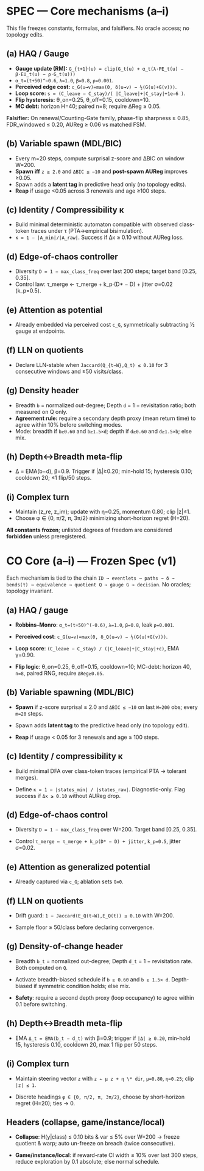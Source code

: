 # SPEC — Core mechanisms (a–i)

This file freezes constants, formulas, and falsifiers. No oracle access; no topology edits.

## (a) HAQ / Gauge

- **Gauge update (RM):** `G_{t+1}(u) = clip(G_t(u) + α_t(λ·PE_t(u) − β·EU_t(u) − ρ·G_t(u)))`
- `α_t=(t+50)^−0.6`, `λ=1.0`, `β=0.8`, `ρ=0.001`.
- **Perceived edge cost:** `c_G(u→v)=max(0, δ(u→v) − ½(G(u)+G(v)))`.
- **Loop score:** `s = (C_leave − C_stay)/( |C_leave|+|C_stay|+1e−6 )`.
- **Flip hysteresis:** θ_on=0.25, θ_off=0.15, cooldown=10.
- **MC debt:** horizon H=40; paired n=8; require ΔReg ≥ 0.05.

**Falsifier:** On renewal/Counting-Gate family, phase-flip sharpness ≥ 0.85, FDR_windowed ≤ 0.20, AUReg ≥ 0.06 vs matched FSM.

## (b) Variable spawn (MDL/BIC)

- Every m=20 steps, compute surprisal z-score and ΔBIC on window W=200.
- **Spawn iff** `z ≥ 2.0` and `ΔBIC ≤ −10` and **post-spawn AUReg** improves ≥0.05.
- Spawn adds a **latent tag** in predictive head only (no topology edits).
- **Reap** if usage <0.05 across 3 renewals and age ≥100 steps.

## (c) Identity / Compressibility κ

- Build minimal deterministic automaton compatible with observed class-token traces under τ (PTA→empirical bisimulation).
- `κ = 1 − |A_min|/|A_raw|`. Success if Δκ ≥ 0.10 without AUReg loss.

## (d) Edge-of-chaos controller

- Diversity `D = 1 − max_class_freq` over last 200 steps; target band [0.25, 0.35].
- Control law: τ_merge ← τ_merge + k_p·(D* − D) + jitter σ=0.02 (k_p=0.5).

## (e) Attention as potential

- Already embedded via perceived cost `c_G`, symmetrically subtracting ½ gauge at endpoints.

## (f) LLN on quotients

- Declare LLN-stable when `Jaccard(Q_{t−W},Q_t) ≤ 0.10` for 3 consecutive windows and ≥50 visits/class.

## (g) Density header

- Breadth `b` = normalized out-degree; Depth `d` = 1 − revisitation ratio; both measured on Q only.
- **Agreement rule:** require a secondary depth proxy (mean return time) to agree within 10% before switching modes.
- Mode: breadth if `b≥0.60` and `b≥1.5×d`; depth if `d≥0.60` and `d≥1.5×b`; else mix.

## (h) Depth↔Breadth meta-flip

- Δ = EMA(b−d), β=0.9. Trigger if |Δ|≥0.20; min-hold 15; hysteresis 0.10; cooldown 20; ≤1 flip/50 steps.

## (i) Complex turn

- Maintain (z_re, z_im); update with η=0.25, momentum 0.80; clip |z|≤1.
- Choose φ ∈ {0, π/2, π, 3π/2} minimizing short-horizon regret (H=20).

**All constants frozen**; unlisted degrees of freedom are considered **forbidden** unless preregistered.

# CO Core (a–i) — Frozen Spec (v1)

Each mechanism is tied to the chain `ID → eventlets → paths → δ → bends(τ) → equivalence → quotient Q → gauge G → decision`. No oracles; topology invariant.

## (a) HAQ / gauge

- **Robbins–Monro**: `α_t=(t+50)^(-0.6)`, `λ=1.0`, `β=0.8`, leak `ρ=0.001`.
    
- **Perceived cost**: `c_G(u→v)=max(0, δ_Q(u→v) − ½(G(u)+G(v)))`.
    
- **Loop score**: `(C_leave − C_stay) / (|C_leave|+|C_stay|+ε)`, EMA γ=0.90.
    
- **Flip logic**: θ_on=0.25, θ_off=0.15, cooldown=10; MC-debt: horizon 40, `n=8`, paired RNG, require `ΔReg≥0.05`.
    

## (b) Variable spawning (MDL/BIC)

- **Spawn** if z-score surprisal ≥ 2.0 and `ΔBIC ≤ −10` on last `W=200` obs; every `m=20` steps.
    
- Spawn adds **latent tag** to the predictive head only (no topology edit).
    
- **Reap** if usage < 0.05 for 3 renewals and age ≥ 100 steps.
    

## (c) Identity / compressibility κ

- Build minimal DFA over class-token traces (empirical PTA → tolerant merges).
    
- Define `κ = 1 − |states_min| / |states_raw|`. Diagnostic-only. Flag success if `Δκ ≥ 0.10` without AUReg drop.
    

## (d) Edge-of-chaos control

- Diversity `D = 1 − max_class_freq` over W=200. Target band [0.25, 0.35].
    
- Control `τ_merge ← τ_merge + k_p(D* − D) + jitter`, `k_p=0.5`, jitter σ=0.02.
    

## (e) Attention as generalized potential

- Already captured via `c_G`; ablation sets `G≡0`.
    

## (f) LLN on quotients

- Drift guard: `1 − Jaccard(E_Q(t−W),E_Q(t)) ≤ 0.10` with W=200.
    
- Sample floor ≥ 50/class before declaring convergence.
    

## (g) Density-of-change header

- Breadth `b_t` = normalized out-degree; Depth `d_t` = 1 − revisitation rate. Both computed on `Q`.
    
- Activate breadth-biased schedule if `b ≥ 0.60` and `b ≥ 1.5× d`. Depth-biased if symmetric condition holds; else mix.
    
- **Safety**: require a second depth proxy (loop occupancy) to agree within 0.1 before switching.
    

## (h) Depth↔Breadth meta-flip

- EMA `Δ_t = EMA(b_t − d_t)` with β=0.9; trigger if `|Δ| ≥ 0.20`, min-hold 15, hysteresis 0.10, cooldown 20, max 1 flip per 50 steps.
    

## (i) Complex turn

- Maintain steering vector `z` with `z ← μ z + η \* dir`, `μ=0.80`, `η=0.25`; clip `|z| ≤ 1`.
    
- Discrete headings `φ ∈ {0, π/2, π, 3π/2}`, choose by short-horizon regret (H=20); ties → 0.
    

## Headers (collapse, game/instance/local)

- **Collapse**: H(y|class) ≤ 0.10 bits & var ≤ 5% over W=200 → freeze quotient & warp; auto un-freeze on breach (twice consecutive).
    
- **Game/instance/local**: if reward-rate CI width ≤ 10% over last 300 steps, reduce exploration by 0.1 absolute; else normal schedule.
    
